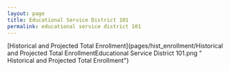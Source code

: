 ```yaml
---
layout: page
title: Educational Service District 101
permalink: educational service district 101
---
```



[Historical and Projected Total Enrollment](pages/hist_enrollment/Historical and Projected Total EnrollmentEducational Service District 101.png " Historical and Projected Total Enrollment")

